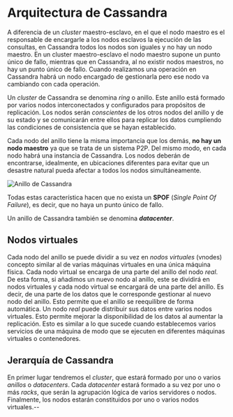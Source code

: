 # Arquitectura de Cassandra

A diferencia de un *cluster* maestro-esclavo, en el que el nodo maestro es el responsable de encargarle a los nodos esclavos la ejecución de las consultas, en Cassandra todos los nodos son iguales y no hay un nodo maestro. En un cluster maestro-esclavo el nodo maestro supone un punto único de fallo, mientras que en Cassandra, al no existir nodos maestros, no hay un punto único de fallo. Cuando realizamos una operación en Cassandra habrá un nodo encargado de gestionarla pero ese nodo va cambiando con cada operación.

Un *cluster* de Cassandra se denomina *ring* o anillo. Este anillo está formado por varios nodos interconectados y configurados para propósitos de replicación. Los nodos serán *conscientes* de los otros nodos del anillo y de su estado y se comunicarán entre ellos para replicar los datos cumpliendo las condiciones de consistencia que se hayan establecido.

Cada nodo del anillo tiene la misma importancia que los demás, **no hay un nodo maestro** ya que se trata de un sistema P2P. Del mismo modo, en cada nodo habrá una instancia de Cassandra. Los nodos deberán de encontrarse, idealmente, en ubicaciones diferentes para evitar que un desastre natural pueda afectar a todos los nodos simultáneamente.

![Anillo de Cassandra](../Imágenes/Anillo.svg)

Todas estas característica hacen que no exista un **SPOF** (*Single Point Of Failure*), es decir, que no haya un punto único de fallo.

Un anillo de Cassandra también se denomina ***datacenter***.

## Nodos virtuales

Cada nodo del anillo se puede dividir a su vez en *nodos virtuales* (vnodes) concepto similar al de varias máquinas virtuales en una única máquina física. Cada nodo virtual se encarga de una parte del anillo del nodo *real*. De esta forma, si añadimos un nuevo nodo al anillo, este se dividirá en nodos virtuales y cada nodo virtual se encargará de una parte del anillo. Es decir, de una parte de los datos que le corresponde gestionar al nuevo nodo del anillo. Esto permite que el anillo se reequilibre de forma automática. Un nodo *real* puede distribuir sus datos entre varios nodos virtuales. Esto permite mejorar la disponibilidad de los datos al aumentar la replicación. Esto es similar a lo que sucede cuando establecemos varios servicios de una máquina de modo que se ejecuten en diferentes máquinas virtuales o contenedores.

## Jerarquía de Cassandra

En primer lugar tendremos el *cluster*, que estará formado por uno o varios *anillos* o *datacenters*. Cada *datacenter* estará formado a su vez por uno o más *racks*, que serán la agrupación lógica de varios servidores o nodos. Finalmente, los nodos estarán constituidos por uno o varios nodos virtuales.--
